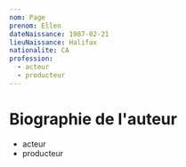 ```yaml
---
nom: Page
prenom: Ellen
dateNaissance: 1987-02-21
lieuNaissance: Halifax
nationalite: CA
profession:
  - acteur
  - producteur
---
```


# Biographie de l'auteur

- acteur
- producteur

